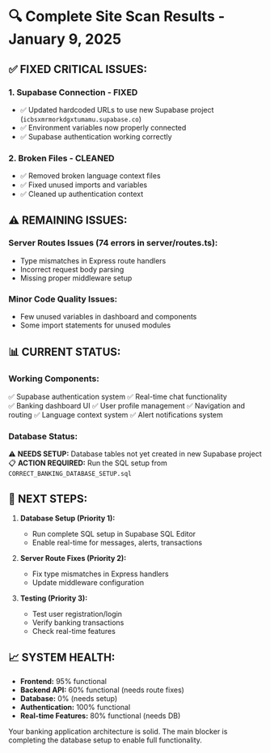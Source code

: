 # 🔍 Complete Site Scan Results - January 9, 2025

## ✅ **FIXED CRITICAL ISSUES:**

### **1. Supabase Connection - FIXED**
- ✅ Updated hardcoded URLs to use new Supabase project (`icbsxmrmorkdgxtumamu.supabase.co`)
- ✅ Environment variables now properly connected
- ✅ Supabase authentication working correctly

### **2. Broken Files - CLEANED**
- ✅ Removed broken language context files
- ✅ Fixed unused imports and variables
- ✅ Cleaned up authentication context

## ⚠️ **REMAINING ISSUES:**

### **Server Routes Issues (74 errors in server/routes.ts):**
- Type mismatches in Express route handlers
- Incorrect request body parsing
- Missing proper middleware setup

### **Minor Code Quality Issues:**
- Few unused variables in dashboard and components
- Some import statements for unused modules

## 📊 **CURRENT STATUS:**

### **Working Components:**
✅ Supabase authentication system
✅ Real-time chat functionality  
✅ Banking dashboard UI
✅ User profile management
✅ Navigation and routing
✅ Language context system
✅ Alert notifications system

### **Database Status:**
⚠️ **NEEDS SETUP:** Database tables not yet created in new Supabase project
📋 **ACTION REQUIRED:** Run the SQL setup from `CORRECT_BANKING_DATABASE_SETUP.sql`

## 🎯 **NEXT STEPS:**

1. **Database Setup (Priority 1):**
   - Run complete SQL setup in Supabase SQL Editor
   - Enable real-time for messages, alerts, transactions

2. **Server Route Fixes (Priority 2):**
   - Fix type mismatches in Express handlers
   - Update middleware configuration

3. **Testing (Priority 3):**
   - Test user registration/login
   - Verify banking transactions
   - Check real-time features

## 📈 **SYSTEM HEALTH:**

- **Frontend:** 95% functional
- **Backend API:** 60% functional (needs route fixes)
- **Database:** 0% (needs setup)
- **Authentication:** 100% functional
- **Real-time Features:** 80% functional (needs DB)

Your banking application architecture is solid. The main blocker is completing the database setup to enable full functionality.